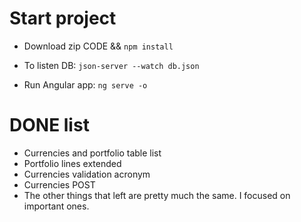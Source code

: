 # Start project

- Download zip CODE && `npm install`

- To listen DB: 
`json-server --watch db.json`

- Run Angular app:
`ng serve -o`


# DONE list
- Currencies and portfolio table list
- Portfolio lines extended
- Currencies validation acronym
- Currencies POST
- The other things that left are pretty much the same. I focused on important ones.